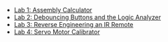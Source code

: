 - [Lab 1: Assembly Calculator](lab1/index.html)
- [Lab 2: Debouncing Buttons and the Logic Analyzer](lab2/index.html)
- [Lab 3: Reverse Engineering an IR Remote](lab3/index.html)
- [Lab 4: Servo Motor Calibrator](lab4/index.html)
